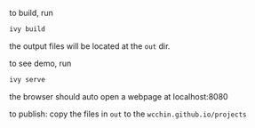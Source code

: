 to build, run

```sh
ivy build
```

the output files will be located at the `out` dir. 



to see demo, run 

```sh
ivy serve
```

the browser should auto open a webpage at localhost:8080



to publish: copy the files in `out` to the `wcchin.github.io/projects`

